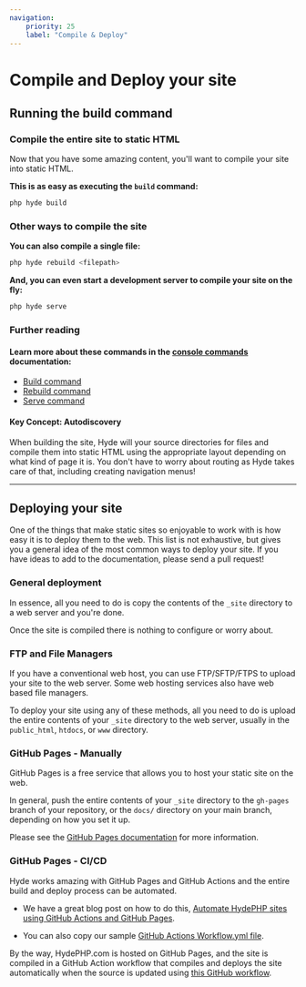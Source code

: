 ```yaml
---
navigation:
    priority: 25
    label: "Compile & Deploy"
---
```


# Compile and Deploy your site

## Running the build command

### Compile the entire site to static HTML

Now that you have some amazing content, you'll want to compile your site into static HTML.

**This is as easy as executing the `build` command:**

```bash
php hyde build
```

### Other ways to compile the site

**You can also compile a single file:**

```bash
php hyde rebuild <filepath>
```

**And, you can even start a development server to compile your site on the fly:**

```bash
php hyde serve
```

### Further reading

#### Learn more about these commands in the [console commands](console-commands) documentation:

- [Build command](console-commands#build-the-static-site)
- [Rebuild command](console-commands#build-a-single-file)
- [Serve command](console-commands#start-the-realtime-compiler)

#### Key Concept: Autodiscovery

When building the site, Hyde will your source directories for files and compile them into static HTML using the appropriate layout depending on what kind of page it is. You don't have to worry about routing as Hyde takes care of that, including creating navigation menus!

---


## Deploying your site

One of the things that make static sites so enjoyable to work with is how easy it is to deploy them to the web.
This list is not exhaustive, but gives you a general idea of the most common ways to deploy your site.
If you have ideas to add to the documentation, please send a pull request!

### General deployment

In essence, all you need to do is copy the contents of the `_site` directory to a web server and you're done.

Once the site is compiled there is nothing to configure or worry about.

### FTP and File Managers

If you have a conventional web host, you can use FTP/SFTP/FTPS to upload your site to the web server.
Some web hosting services also have web based file managers.

To deploy your site using any of these methods, all you need to do is upload the entire contents
of your `_site` directory to the web server, usually in the `public_html`, `htdocs`, or `www` directory.

### GitHub Pages - Manually

GitHub Pages is a free service that allows you to host your static site on the web.

In general, push the entire contents of your `_site` directory to the `gh-pages` branch of your repository,
or the `docs/` directory on your main branch, depending on how you set it up.

Please see the [GitHub Pages documentation](https://help.github.com/pages/getting-started-with-github-pages/) for more information.

### GitHub Pages - CI/CD

Hyde works amazing with GitHub Pages and GitHub Actions and the entire build and deploy process can be automated.

- We have a great blog post on how to do this, [Automate HydePHP sites using GitHub Actions and GitHub Pages](https://hydephp.com/posts/github-actions-deployment).

- You can also copy our sample [GitHub Actions Workflow.yml file](https://github.com/hyde-staging/ci-demo/blob/master/.github/workflows/main.yml).

By the way, HydePHP.com is hosted on GitHub Pages, and the site is compiled in a GitHub Action workflow that compiles and
deploys the site automatically when the source is updated using [this GitHub workflow](https://github.com/hydephp/hydephp.com/blob/master/.github/workflows/build.yml).
